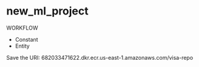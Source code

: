 # new_ml_project


WORKFLOW
 - Constant
 - Entity
 

Save the URI: 682033471622.dkr.ecr.us-east-1.amazonaws.com/visa-repo